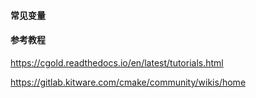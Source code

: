 #### 常见变量
    
#### 参考教程
https://cgold.readthedocs.io/en/latest/tutorials.html

https://gitlab.kitware.com/cmake/community/wikis/home
